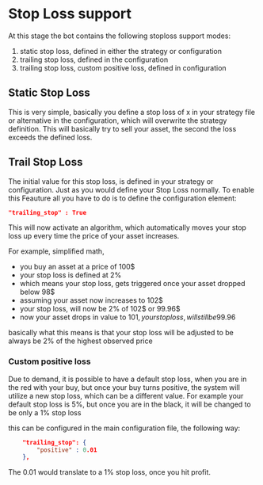 # Stop Loss support

At this stage the bot contains the following stoploss support modes:

1. static stop loss, defined in either the strategy or configuration
2. trailing stop loss, defined in the configuration
3. trailing stop loss, custom positive loss, defined in configuration

## Static Stop Loss

This is very simple, basically you define a stop loss of x in your strategy file or alternative in the configuration, which
will overwrite the strategy definition. This will basically try to sell your asset, the second the loss exceeds the defined loss.

## Trail Stop Loss

The initial value for this stop loss, is defined in your strategy or configuration. Just as you would define your Stop Loss normally.
To enable this Feauture all you have to do is to define the configuration element:

``` json
"trailing_stop" : True
```

This will now activate an algorithm, which automatically moves your stop loss up every time the price of your asset increases.

For example, simplified math,

* you buy an asset at a price of 100$
* your stop loss is defined at 2%
* which means your stop loss, gets triggered once your asset dropped below 98$
* assuming your asset now increases to 102$
* your stop loss, will now be 2% of 102$ or 99.96$
* now your asset drops in value to 101$, your stop loss, will still be 99.96$

basically what this means is that your stop loss will be adjusted to be always be 2% of the highest observed price

### Custom positive loss

Due to demand, it is possible to have a default stop loss, when you are in the red with your buy, but once your buy turns positive,
the system will utilize a new stop loss, which can be a different value. For example your default stop loss is 5%, but once you are in the
black, it will be changed to be only a 1% stop loss

this can be configured in the main configuration file, the following way:

``` json
    "trailing_stop": {
        "positive" : 0.01
    },
```

The 0.01 would translate to a 1% stop loss, once you hit profit.

